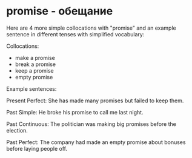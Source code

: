 # promise - обещание

Here are 4 more simple collocations with "promise" and an example sentence in different tenses with simplified vocabulary:

Collocations:

- make a promise
- break a promise
- keep a promise
- empty promise

Example sentences:

Present Perfect: She has made many promises but failed to keep them.

Past Simple: He broke his promise to call me last night.

Past Continuous: The politician was making big promises before the election.

Past Perfect: The company had made an empty promise about bonuses before laying people off.
